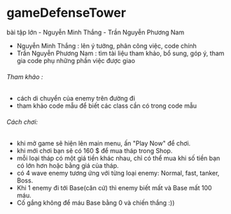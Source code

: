 # gameDefenseTower
bài tập lớn - Nguyễn Minh Thắng - Trần Nguyễn Phương Nam
+ Nguyễn Minh Thắng : lên ý tưởng, phân công việc, code chính
+ Trần Nguyễn Phương Nam : tìm tài liệu tham khảo, bổ sung, góp ý, tham gia code phụ những phần việc được giao
###### Tham khảo :
+ cách di chuyển của enemy trên đường đi
+ tham khảo code mẫu để biết các class cần có trong code mẫu
###### Cách chơi:
+ khi mở game sẽ hiện lên main menu, ấn "Play Now" để chơi.
+ khi mới chơi bạn sẽ có 160 $ để mua tháp trong Shop.
+ mỗi loại tháp có một giá tiền khác nhau, chỉ có thể mua khi số tiền bạn có lớn hơn hoặc bằng giá của tháp.
+ có 4 wave enemy tương ứng với từng loại enemy: Normal, fast, tanker, Boss.
+ Khi 1 enemy đi tới Base(căn cứ) thì enemy biết mất và Base mất 100 máu.
+ Cố gắng không để máu Base bằng 0 và chiến thắng :))
